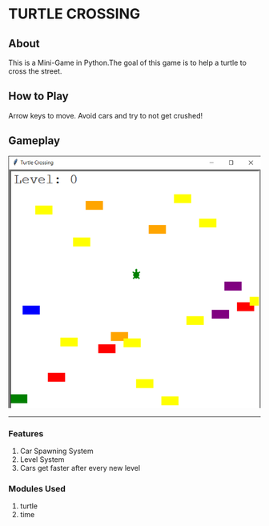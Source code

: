 # TURTLE CROSSING

 

## About
This is a Mini-Game in Python.The goal of this game is to 
help a turtle to cross the street. 

## How to Play
Arrow keys to move. Avoid cars and try to not get crushed!

## Gameplay 
<img src="turtle.png">

***


### Features 
1. Car Spawning System  
2. Level System 
3. Cars get faster after every new level



### Modules Used
1. turtle
2. time 

